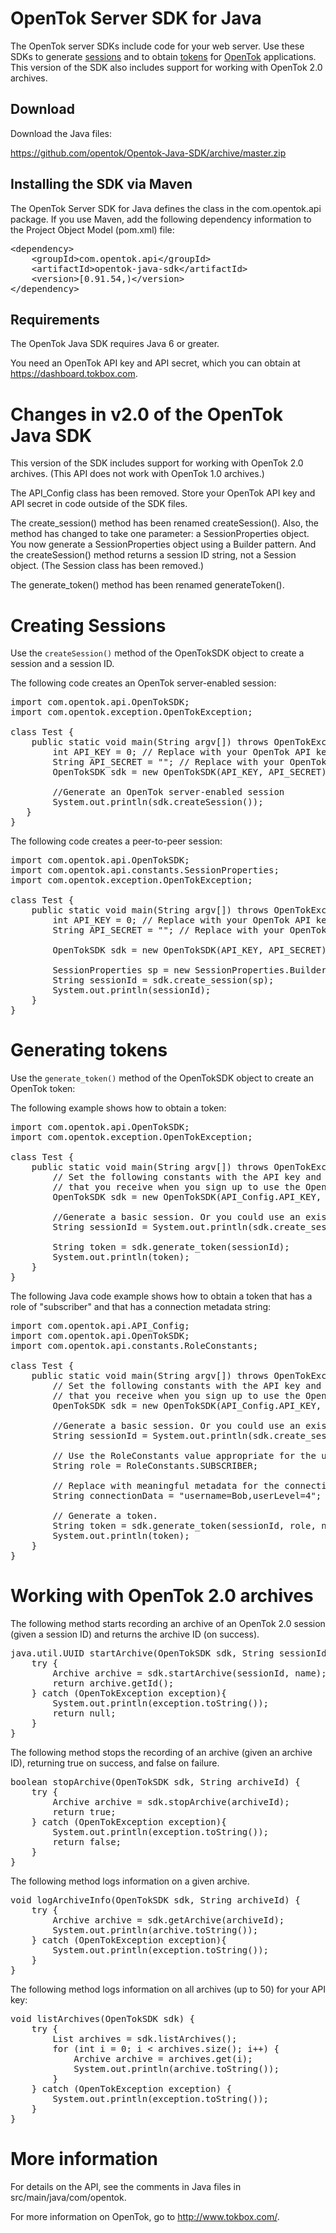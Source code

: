 # OpenTok Server SDK for Java

The OpenTok server SDKs include code for your web server. Use these SDKs to generate
[sessions](http://tokbox.com/opentok/tutorials/create-session/) and to obtain
[tokens](http://tokbox.com/opentok/tutorials/create-token/) for 
[OpenTok](http://www.tokbox.com/) applications. This version of the SDK also includes
support for working with OpenTok 2.0 archives.

## Download

Download the Java files:

<https://github.com/opentok/Opentok-Java-SDK/archive/master.zip>

## Installing the SDK via Maven

The OpenTok Server SDK for Java defines the class in the com.opentok.api package. If you use Maven, add
the following dependency information to the Project Object Model (pom.xml) file:

<pre>
&lt;dependency&gt;
    &lt;groupId&gt;com.opentok.api&lt;/groupId&gt;
    &lt;artifactId&gt;opentok-java-sdk&lt;/artifactId&gt;
    &lt;version&gt;[0.91.54,)&lt;/version&gt;
&lt;/dependency&gt;
</pre>


## Requirements

The OpenTok Java SDK requires Java 6 or greater.

You need an OpenTok API key and API secret, which you can obtain at <https://dashboard.tokbox.com>.


# Changes in v2.0 of the OpenTok Java SDK

This version of the SDK includes support for working with OpenTok 2.0 archives. (This API does not work
with OpenTok 1.0 archives.)

The API_Config class has been removed. Store your OpenTok API key and API secret in code outside
of the SDK files.

The create_session() method has been renamed createSession(). Also, the method has changed to
take one parameter: a SessionProperties object. You now generate a SessionProperties object using a
Builder pattern. And the createSession() method returns a session ID string, not a Session object.
(The Session class has been removed.)

The generate_token() method has been renamed generateToken().

# Creating Sessions
Use the `createSession()` method of the OpenTokSDK object to create a session and a session ID.

The following code creates an OpenTok server-enabled session:

<pre>
import com.opentok.api.OpenTokSDK;
import com.opentok.exception.OpenTokException;

class Test {
    public static void main(String argv[]) throws OpenTokException {
        int API_KEY = 0; // Replace with your OpenTok API key.
        String API_SECRET = ""; // Replace with your OpenTok API secret.
        OpenTokSDK sdk = new OpenTokSDK(API_KEY, API_SECRET);

        //Generate an OpenTok server-enabled session
        System.out.println(sdk.createSession());
   }
}
</pre>

The following code creates a peer-to-peer session:

<pre>
import com.opentok.api.OpenTokSDK;
import com.opentok.api.constants.SessionProperties;
import com.opentok.exception.OpenTokException;

class Test {
    public static void main(String argv[]) throws OpenTokException {
        int API_KEY = 0; // Replace with your OpenTok API key.
        String API_SECRET = ""; // Replace with your OpenTok API secret.

        OpenTokSDK sdk = new OpenTokSDK(API_KEY, API_SECRET);

        SessionProperties sp = new SessionProperties.Builder().p2pPreference(true).build();
        String sessionId = sdk.create_session(sp);
        System.out.println(sessionId);
    }
}
</pre>

# Generating tokens
Use the  `generate_token()` method of the OpenTokSDK object to create an OpenTok token:

The following example shows how to obtain a token:

<pre>
import com.opentok.api.OpenTokSDK;
import com.opentok.exception.OpenTokException;

class Test {
    public static void main(String argv[]) throws OpenTokException {
        // Set the following constants with the API key and API secret
        // that you receive when you sign up to use the OpenTok API:
        OpenTokSDK sdk = new OpenTokSDK(API_Config.API_KEY, API_Config.API_SECRET);

        //Generate a basic session. Or you could use an existing session ID.
        String sessionId = System.out.println(sdk.create_session());

        String token = sdk.generate_token(sessionId);
        System.out.println(token);
    }
}
</pre>

The following Java code example shows how to obtain a token that has a role of "subscriber" and that has
a connection metadata string:

<pre>import com.opentok.api.API_Config;
import com.opentok.api.OpenTokSDK;
import com.opentok.api.constants.RoleConstants;

class Test {
    public static void main(String argv[]) throws OpenTokException {
        // Set the following constants with the API key and API secret
        // that you receive when you sign up to use the OpenTok API:
        OpenTokSDK sdk = new OpenTokSDK(API_Config.API_KEY, API_Config.API_SECRET);

        //Generate a basic session. Or you could use an existing session ID.
        String sessionId = System.out.println(sdk.create_session().getSessionId());

        // Use the RoleConstants value appropriate for the user.
        String role = RoleConstants.SUBSCRIBER;

        // Replace with meaningful metadata for the connection.
        String connectionData = "username=Bob,userLevel=4";

        // Generate a token.
        String token = sdk.generate_token(sessionId, role, null, connectionData);
        System.out.println(token);
    }
}
</pre>


# Working with OpenTok 2.0 archives

The following method starts recording an archive of an OpenTok 2.0 session (given a session ID)
and returns the archive ID (on success).

<pre>
java.util.UUID startArchive(OpenTokSDK sdk, String sessionId, String name) {
    try {
        Archive archive = sdk.startArchive(sessionId, name);
        return archive.getId();
    } catch (OpenTokException exception){
        System.out.println(exception.toString());
        return null;
    }
}
</pre>

The following method stops the recording of an archive (given an archive ID), returning
true on success, and false on failure.

<pre>
boolean stopArchive(OpenTokSDK sdk, String archiveId) {
    try {
        Archive archive = sdk.stopArchive(archiveId);
        return true;
    } catch (OpenTokException exception){
        System.out.println(exception.toString());
        return false;
    }
}
</pre>

The following method logs information on a given archive.

<pre>
void logArchiveInfo(OpenTokSDK sdk, String archiveId) {
    try {
        Archive archive = sdk.getArchive(archiveId);
        System.out.println(archive.toString());
    } catch (OpenTokException exception){
        System.out.println(exception.toString());
    }
}
</pre>

The following method logs information on all archives (up to 50)
for your API key:

<pre>
void listArchives(OpenTokSDK sdk) {
    try {
        List<Archive> archives = sdk.listArchives();
        for (int i = 0; i &lt; archives.size(); i++) {
            Archive archive = archives.get(i);
            System.out.println(archive.toString());
        }
    } catch (OpenTokException exception) {
        System.out.println(exception.toString());
    }
}
</pre>



# More information

For details on the API, see the comments in Java files in src/main/java/com/opentok.

For more information on OpenTok, go to <http://www.tokbox.com/>.
